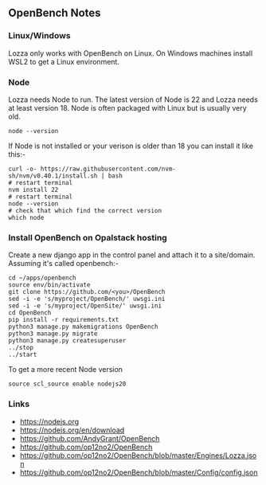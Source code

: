 ## OpenBench Notes

### Linux/Windows

Lozza only works with OpenBench on Linux. On Windows machines install WSL2 to get a Linux environment.

### Node

Lozza needs Node to run. The latest version of Node is 22 and Lozza needs at least version 18. Node is often packaged with Linux but is usually very old.

```
node --version
```

If Node is not installed or your verison is older than 18 you can install it like this:-

```
curl -o- https://raw.githubusercontent.com/nvm-sh/nvm/v0.40.1/install.sh | bash
# restart terminal
nvm install 22
# restart terminal
node --version
# check that which find the correct version
which node
```

### Install OpenBench on Opalstack hosting

Create a new django app in the control panel and attach it to a site/domain. Assuming it's called openbench:-

```
cd ~/apps/openbench 
source env/bin/activate
git clone https://github.com/<you>/OpenBench 
sed -i -e 's/myproject/OpenBench/' uwsgi.ini
sed -i -e 's/myproject/OpenSite/' uwsgi.ini
cd OpenBench
pip install -r requirements.txt 
python3 manage.py makemigrations OpenBench 
python3 manage.py migrate 
python3 manage.py createsuperuser 
../stop
../start
```

To get a more recent Node version

```
source scl_source enable nodejs20
```

### Links

- https://nodejs.org
- https://nodejs.org/en/download
- https://github.com/AndyGrant/OpenBench
- https://github.com/op12no2/OpenBench
- https://github.com/op12no2/OpenBench/blob/master/Engines/Lozza.json
- https://github.com/op12no2/OpenBench/blob/master/Config/config.json


